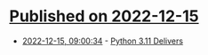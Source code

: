 # [Published on 2022-12-15](index.md)

* [2022-12-15, 09:00:34](https://news.ycombinator.com/item?id=33996940) - [Python 3.11 Delivers](https://twitter.com/pypi/status/1603089763287826432)
